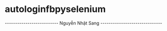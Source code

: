 # autologinfbpyselenium

-------------------------- Nguyễn Nhật Sang ------------------------------
